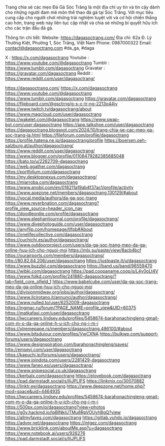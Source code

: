 Trang chia sẻ các mẹo Đá Gà Sóc Trăng là một địa chỉ uy tín và tin cậy dành cho những người đam mê môn thể thao đá gà tại Sóc Trăng. Với mục tiêu cung cấp cho người chơi những trải nghiệm tuyệt vời và cơ hội chiến thắng cao hơn, trang web này liên tục cập nhật và chia sẻ những bí quyết hữu ích cho các trận đấu đá gà.

Thông tin chi tiết:
Website: https://dagasoctrang.com/
Địa chỉ: 62a Đ. Lý Thường Kiệt, Phường 1, Sóc Trăng, Việt Nam
Phone: 0987000322
Email: contact@dagasoctrang.com
#da_ga, #daga

X : https://x.com/dagasoctrang
Youtube : https://www.youtube.com/@dagasoctrang
Tumblr : https://www.tumblr.com/dagasoctrang
Gravatar : https://gravatar.com/dagasoctrang
Reddit : https://www.reddit.com/user/dagasoctrang/

https://dagasoctrang.com/
https://x.com/dagasoctrang
https://www.youtube.com/@dagasoctrang
https://www.tumblr.com/dagasoctrang
https://gravatar.com/dagasoctrang
https://flipboard.com/@gsctrng/g-s-c-tr-ng-2213o44jy
https://www.twitch.tv/dagasoctrang/about
https://www.magcloud.com/user/dagasoctrang
https://wakelet.com/@dagasoctrang
https://www.swap-bot.com/user:dagasoctrang
https://app.talkshoe.com/user/dagasoctrang
https://dagasoctrang.blogspot.com/2024/10/trang-chia-se-cac-meo-ga-soc-trang-la.html
https://fileforum.com/profile/dagasoctrang
https://profile.hatena.ne.jp/dagasoctrang/profile
https://boersen.oeh-salzburg.at/author/dagasoctrang/
https://www.reddit.com/user/dagasoctrang/
https://www.blogger.com/profile/01108479282385685048
https://bato.to/u/2262709-dagasoctrang
https://web.ggather.com/dagasoctrang
https://portfolium.com/dagasoctrang
https://my.desktopnexus.com/dagasoctrang/
https://miarroba.com/dagasoctrang
https://www.anobii.com/en/018211a19ab4f37ac1/profile/activity
https://www.aoezone.net/members/dagasoctrang.130129/#about
https://vocal.media/authors/da-ga-soc-trang
https://www.reverbnation.com/dagasoctrang?profile_view_source=header_icon_nav
https://doodleordie.com/profile/dagasoctrang
https://www.elephantjournal.com/profile/dagasoctrang/
https://www.divephotoguide.com/user/dagasoctrang
https://anyflip.com/homepage/tlfpb#About
https://onelifecollective.com/dagasoctrang
https://cuchichi.es/author/dagasoctrang/
https://www.outdoorproject.com/users/da-ga-soc-trang-meo-da-ga-online-huu-ich-cho-nguoi-moi
https://mlx.su/paste/view/8acb4bcf
https://ourairports.com/members/dagasoctrang/
http://80.82.64.206/user/dagasoctrang
https://justpaste.it/u/dagasoctrang
https://www.buzzbii.com/dagasoctrang
https://band.us/band/96559470
https://wibki.com/dagasoctrang
https://pad.coopaname.coop/s/L4y0oLt4V
https://www.folkd.com/profile/241880-dagasoctrang/?tab=field_core_pfield_1
https://www.babelcube.com/user/da-ga-soc-trang-meo-da-ga-online-huu-ich-cho-nguoi-moi
https://divisionmidway.org/jobs/author/dagasoctrang/
https://www.ilcirotano.it/annunci/author/dagasoctrang/
https://www.nulled.to/user/6252009-dagasoctrang
https://ingmac.ru/forum/?PAGE_NAME=profile_view&UID=60375
https://matkafasi.com/user/dagasoctrang
https://lwccareers.lindsey.edu/profiles/5458674-barahonachingleng-gmail-com-m-o-da-ga-online-h-u-ich-cho-ng-i-m-i
https://xtremepape.rs/members/dagasoctrang.486100/#about
https://www.bitsdujour.com/profiles/VwCXNA
https://bulkwp.com/support-forums/users/dagasoctrang
https://www.designspiration.com/barahonachingleng/saves/
http://emseyi.com/user/dagasoctrang
https://kaeuchi.jp/forums/users/dagasoctrang/
https://www.joindota.com/users/2281429-dagasoctrang
https://www.faneo.es/users/dagasoctrang/
https://www.snipesocial.co.uk/dagasoctrang
https://kerbalx.com/dagasoctrang
https://elovebook.com/dagasoctrang
https://pad.darmstadt.social/s/IliJPLIFS
https://linkmix.co/30070882
https://linktr.ee/dagasoctrang
https://www.deepzone.net/home.php?mod=space&uid=4464935
https://lwccareers.lindsey.edu/profiles/5458674-barahonachingleng-gmail-com-m-o-da-ga-online-h-u-ich-cho-ng-i-m-i
https://500px.com/p/dagasoctrang?view=photos
https://g0v.hackmd.io/IpBINkiUTMu8RpVOUyhBgQ?view
https://allmyfaves.com/dagasoctrang
https://gitlab.vuhdo.io/dagasoctrang
https://advpr.net/dagasoctrang
https://intgez.com/dagasoctrang
https://www.bricklink.com/aboutMe.asp?u=dagasoctrang
https://www.notebook.ai/users/926276
https://pad.darmstadt.social/s/IliJPLIFS